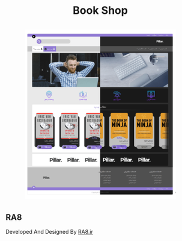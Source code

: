 <h1 align="center">
  <span>Book Shop</span>
  <br>
  <br>
  <img src="screenshot.png" alt="bookshop" width="80%">
</h1>



## RA8

Developed And Designed By <a href="https://ra8.ir" title="RA8.ir">RA8.ir</a>
